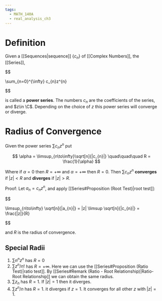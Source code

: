 ```yaml
---
tags:
  - MATH_140A
  - real_analysis_ch3
---
```

# Definition 
Given a [[Sequences|sequence]] $\{c_{n}\}$ of [[Complex Numbers]], the [[Series]], 

$$

\sum_{n=0}^{\infty} c_{n}z^{n}

$$

is called a **power series**. The numbers $c_{n}$ are the coefficients of the series, and $z\in \C$. Depending on the choice of $z$ this power series will converge or diverge. 

# Radius of Convergence
Given the power series $\sum c_{n}z^{n}$ put 

$$
\alpha = \limsup_{n\to\infty}\sqrt[n]{|c_{n}|} \quad\quad\quad R = \frac{1}{\alpha}
$$

Where if $\alpha = 0$ then $R = +\infty$ and $\alpha = +\infty$ then $R = 0$. Then $\sum c_{n}z^{n}$ **converges** if $|z| < R$ and **diverges** if $|z| > R$. 

Proof:
Let $a_{n}= c_{n}z^{n}$, and apply [[Series#Proposition (Root Test)|root test]]: 

$$

\limsup_{n\to\infty} \sqrt[n]{|a_{n}|} = |z| \limsup \sqrt[n]{|c_{n}|} = \frac{|z|}{R}

$$

and $R$ is the radius of convergence. 

## Special Radii 
1. $\sum n^{n}z^{n}$ has $R = 0$
2. $\sum z^{n}/n!$ has $R = +\infty$. Here we can use the [[Series#Proposition (Ratio Test)|ratio test]]. By [[Series#Remark (Ratio - Root Relationship)|Ratio-Root Relationship]] we can obtain the same radius.
3. $\sum z_{n}$ has $R = 1$. If $|z| = 1$ then it diverges. 
4. $\sum z^{n}/n$ has $R = 1$. it diverges if $z = 1$. It converges for all other $z$ with $|z| = 1$. 
